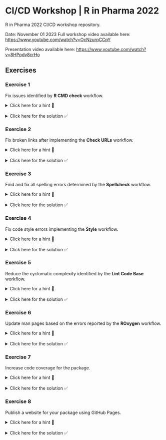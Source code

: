 # CI/CD Workshop | R in Pharma 2022

R in Pharma 2022 CI/CD workshop repository.

Date: November 01 2023
Full workshop video available here: https://www.youtube.com/watch?v=OcNzurpCCpY

Presentation video available here: https://www.youtube.com/watch?v=8HPpdv8crHo

## Exercises

### Exercise 1

Fix issues identified by **R CMD check** workflow.

<details><summary>Click here for a hint 🔎</summary>
A unit test is failing for <code>hello.R</code>.
</details>

<br/>

<details><summary>Click here for the solution ✅</summary>
The expected message should be <code>Welcome to the R/Pharma CI/CD workshop!</code> (<code>R/Pharma</code> is missing from the message) in the <code>tests/testthat/test-hello.R</code> file.
</details>

### Exercise 2

Fix broken links after implementing the **Check URLs** workflow.

<details><summary>Click here for a hint 🔎</summary>
An R/Pharma link is broken in the <code>NEWS.md</code> file.
</details>

<br/>

<details><summary>Click here for the solution ✅</summary>
The rinpharma website domain is incorrectly set as <code>.xcom</code>. It should be <code>.com</code>.
</details>

### Exercise 3

Find and fix all spelling errors determined by the **Spellcheck** workflow.

<details><summary>Click here for a hint 🔎</summary>
One or more words are misspelled in the <code>NEWS.md</code> file.
</details>

<br/>

<details><summary>Click here for the solution ✅</summary>
The word <code>link</code> is misspelled as <code>linke</code> in <code>NEWS.md</code>.
The word <code>strangephrase</code> should be <code>strange phrase</code> in <code>NEWS.md</code>.
Fix the spelling first in the <code>NEWS.md</code> file.
Next, simply run <code>spelling::update_wordlist(confirm="Yes")</code> to add technical jargon to the wordlist.
</details>

### Exercise 4

Fix code style errors implementing the **Style** workflow.

<details><summary>Click here for a hint 🔎</summary>
There's a minor style issue in the <code>R/hello.R</code> file.
</details>

<br/>

<details><summary>Click here for the solution ✅</summary>
Simply run <code>styler::style_file("R/hello.R")</code> to automatically style the file.
</details>

### Exercise 5

Reduce the cyclomatic complexity identified by the **Lint Code Base** workflow.

<details><summary>Click here for a hint 🔎</summary>
The issue is manifested in the <code>R/hello.R</code> file.
</details>

<br/>

<details><summary>Click here for the solution ✅</summary>
Reduce the number of if statements to reduce the cyclomatic complexity in the <code>R/hello.R</code> file for the <code>linter_ex()</code> function.
Run <code>styler::style_file("R/hello.R")</code> to fix style issues, if any.
Then, run <code>lintr::lint_package()</code> iteratively to determine whether the issue has been resolved.
</details>

### Exercise 6

Update man pages based on the errors reported by the **ROxygen** workflow.

<details><summary>Click here for a hint 🔎</summary>
Function documentation is not up-to-date for <code>R/cicdworkshop-package.R</code> and the <code>linter_ex()</code> function.
</details>

<br/>

<details><summary>Click here for the solution ✅</summary>
Simply run <code>roxygen2::roxygenize('.', roclets = c('rd', 'collate', 'namespace'))</code> or <code>devtools::document()</code> to automatically update all man pages.
</details>

### Exercise 7

Increase code coverage for the package.

<details><summary>Click here for a hint 🔎</summary>
Add a simple unit test for the <code>linter_ex()</code> function defined in the <code>R/hello.R</code> file.
</details>

<br/>

<details><summary>Click here for the solution ✅</summary>
Run <code>covr::package_coverage()</code> to note the current code coverage.

In the <code>tests/testthat/test-hello.R</code> file, add the following test:

<pre>
test_that("linter_ex is surprised", {
  expect_message(
    linter_ex("lint"),
    "^Whoa!\\n"
  )
})
</pre>

Run tests locally by executing <code>devtools::test()</code> to make sure that the tests succeed.

Then, run <code>covr::package_coverage()</code> to see that the code coverage has increased.
</details>

### Exercise 8

Publish a website for your package using GitHub Pages.

<details><summary>Click here for a hint 🔎</summary>
Update the <code>_pkgdown.yml</code> and add the <b>pkgdown</b> workflow.
</details>

<br/>

<details><summary>Click here for the solution ✅</summary>
Update the <code>url</code> by replacing <code>pharmaverse</code> with your GitHub username and repository name.
</details>
